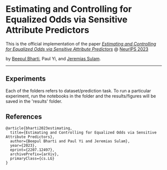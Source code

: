 # Estimating and Controlling for Equalized Odds via Sensitive Attribute Predictors

This is the official implementation of the paper [*Estimating and Controlling for Equalized Odds via Sensitive Attribute Predictors*](https://arxiv.org/abs/2207.12497) @ [NeurIPS 2023](https://neurips.cc/virtual/2023/poster/70984)

by [Beepul Bharti](https://beepulbharti.github.io), Paul Yi, and [Jeremias Sulam](https://sites.google.com/view/jsulam).

___

## Experiments
Each of the folders refers to dataset/prediction task. To run a particular experiment, run the notebooks in the folder and the results/figures will be saved in the 'results' folder.

## References
```
@article{bharti2023estimating,
  title={Estimating and Controlling for Equalized Odds via Sensitive Attribute Predictors},
  author={Beepul Bharti and Paul Yi and Jeremias Sulam},
  year={2023},
  eprint={2207.12497},
  archivePrefix={arXiv},
  primaryClass={cs.LG}
}
```
